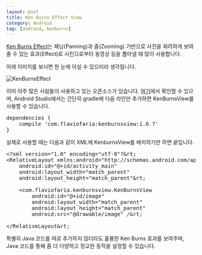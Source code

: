 ```yaml
---
layout: post
title: Ken Burns Effect View
category: Android
tag: [android, kenburns]
---
```


[Ken Burns Effect](https://en.wikipedia.org/wiki/Ken_Burns_effect)는 패닝(Panning)과 줌(Zooming) 기반으로
사진을 화려하게 보여줄 수 있는 효과(Effect)로 사진으로부터 동영상 등을 뽑아낼 때 많이 사용합니다.

아래 이미지를 보시면 한 눈에 아실 수 있으리라 생각됩니다.

![KenBurnsEffect](https://github.com/flavioarfaria/KenBurnsView/blob/master/anim.gif)

이미 아주 많은 사람들이 사용하고 있는 오픈소스가 있습니다.
[여기](https://github.com/flavioarfaria/KenBurnsView)에서 확인할 수 있으며, 
Android Studio에서는 간단히 gradle에 다음 라인만 추가하면 KenBurnsView를 사용할 수 있습니다.

<pre class="prettyprint">
dependencies {
    compile 'com.flaviofaria:kenburnsview:1.0.7'
}
</pre>

실제로 사용할 때는 다음과 같이 XML에 KenburnsView를 배치하기만 하면 끝입니다.

<pre class="prettyprint">
&lt;?xml version="1.0" encoding="utf-8"?&rt;
&lt;RelativeLayout xmlns:android="http://schemas.android.com/apk/res/android"
    android:id="@+id/activity_main"
    android:layout_width="match_parent"
    android:layout_height="match_parent"&rt;

    &lt;com.flaviofaria.kenburnsview.KenBurnsView
        android:id="@+id/image"
        android:layout_width="match_parent"
        android:layout_height="match_parent"
        android:src="@drawable/image" /&rt;

&lt;/RelativeLayout&rt;
</pre>

특별히 Java 코드를 따로 추가하지 않더라도 훌륭한 Ken Burns 효과를 보여주며, Java 코드를 통해 
좀 더 다양하고 정교한 동작을 설정할 수 있습니다.

